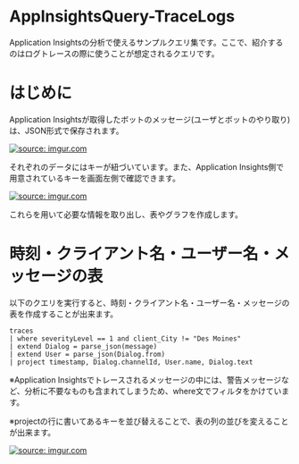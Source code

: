 # AppInsightsQuery-TraceLogs
Application Insightsの分析で使えるサンプルクエリ集です。ここで、紹介するのはログトレースの際に使うことが想定されるクエリです。

# はじめに
Application Insightsが取得したボットのメッセージ(ユーザとボットのやり取り)は、JSON形式で保存されます。

<a href="https://imgur.com/Yxbz223"><img src="https://i.imgur.com/Yxbz223.png" title="source: imgur.com" /></a>

それぞれのデータにはキーが紐づいています。また、Application Insights側で用意されているキーを画面左側で確認できます。

<a href="https://imgur.com/XzYua5y"><img src="https://i.imgur.com/XzYua5y.png" title="source: imgur.com" /></a>

これらを用いて必要な情報を取り出し、表やグラフを作成します。

# 時刻・クライアント名・ユーザー名・メッセージの表

以下のクエリを実行すると、時刻・クライアント名・ユーザー名・メッセージの表を作成することが出来ます。

```
traces
| where severityLevel == 1 and client_City != "Des Moines" 
| extend Dialog = parse_json(message) 
| extend User = parse_json(Dialog.from) 
| project timestamp, Dialog.channelId, User.name, Dialog.text
```
※Application Insightsでトレースされるメッセージの中には、警告メッセージなど、分析に不要なものも含まれてしまうため、where文でフィルタをかけています。

※projectの行に書いてあるキーを並び替えることで、表の列の並びを変えることが出来ます。

<a href="https://imgur.com/KNv7gXQ"><img src="https://i.imgur.com/KNv7gXQ.png" title="source: imgur.com" /></a>

